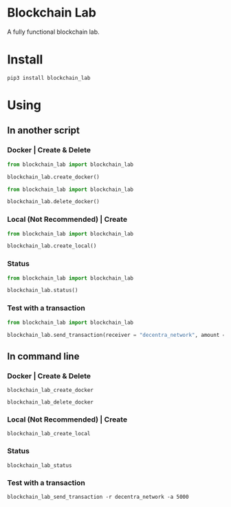 # Blockchain Lab
A fully functional blockchain lab.

# Install
```
pip3 install blockchain_lab
```
# Using
## In another script
### Docker | Create & Delete
```python
from blockchain_lab import blockchain_lab

blockchain_lab.create_docker()
```
```python
from blockchain_lab import blockchain_lab

blockchain_lab.delete_docker()
```
### Local (Not Recommended) | Create
```python
from blockchain_lab import blockchain_lab

blockchain_lab.create_local()
```
### Status
```python
from blockchain_lab import blockchain_lab

blockchain_lab.status()
```
### Test with a transaction
```python
from blockchain_lab import blockchain_lab

blockchain_lab.send_transaction(receiver = "decentra_network", amount = 5000)
```


## In command line

### Docker | Create & Delete
```console
blockchain_lab_create_docker
```
```console
blockchain_lab_delete_docker
```
### Local (Not Recommended) | Create
```console
blockchain_lab_create_local
```
### Status
```console
blockchain_lab_status
```
### Test with a transaction
```console
blockchain_lab_send_transaction -r decentra_network -a 5000
```